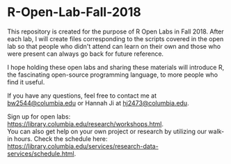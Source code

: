 # R-Open-Lab-Fall-2018
This repository is created for the purpose of R Open Labs in Fall 2018. After each lab, I will create files corresponding to the scripts covered in the open lab so that people who didn't attend can learn on their own and those who were present can always go back for future reference.

I hope holding these open labs and sharing these materials will introduce R, the fascinating open-source programming language, to more people who find it useful.

If you have any questions, feel free to contact me at bw2544@columbia.edu or Hannah Ji at hj2473@columbia.edu.

Sign up for open labs: https://library.columbia.edu/research/workshops.html.  
You can also get help on your own project or research by utilizing our walk-in hours. Check the schedule here: https://library.columbia.edu/services/research-data-services/schedule.html.
